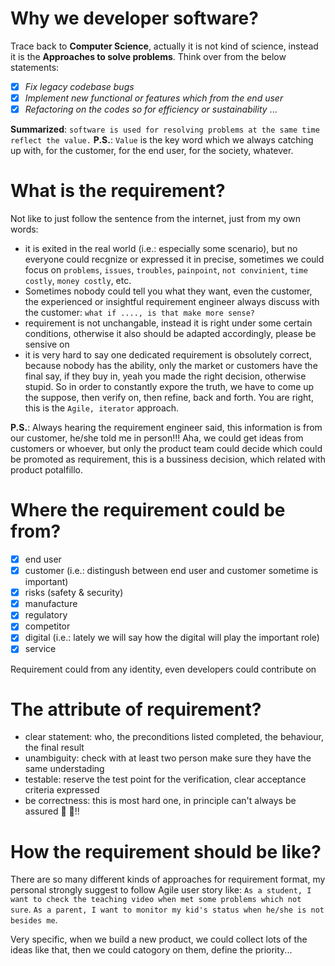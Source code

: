 # Why we developer software?

Trace back to **Computer Science**, actually it is not kind of science, instead it is the **Approaches to solve problems**.
Think over from the below statements:
- [x] *Fix legacy codebase bugs*
- [x] *Implement new functional or features which from the end user*
- [x] *Refactoring on the codes so for efficiency or sustainability*
...

**Summarized**: `software is used for resolving problems at the same time reflect the value.`
**P.S.**: `Value` is the key word which we always catching up with, for the customer, for the end user, for the society, whatever.

# What is the requirement?

Not like to just follow the sentence from the internet, just from my own words:
- it is exited in the real world (i.e.: especially some scenario), but no everyone could recgnize or expressed it in precise, sometimes we could focus on `problems`, `issues`, `troubles`, `painpoint`, `not convinient`, `time costly`, `money costly`, etc.
- Sometimes nobody could tell you what they want, even the customer, the experienced or insightful requirement engineer always discuss with the customer: `what if ...., is that make more sense?`
- requirement is not unchangable, instead it is right under some certain conditions, otherwise it also should be adapted accordingly, please be sensive on
- it is very hard to say one dedicated requirement is obsolutely correct, because nobody has the ability, only the market or customers have the final say, if they buy in, yeah you made the right decision, otherwise stupid. So in order to constantly expore the truth, we have to come up the suppose, then verify on, then refine, back and forth. You are right, this is the `Agile, iterator` approach.

**P.S.**: Always hearing the requirement engineer said, this information is from our customer, he/she told me in person!!! Aha, we could get ideas from customers or whoever, but only the product team could decide which could be promoted as requirement, this is a bussiness decision, which related with product potalfillo.

# Where the requirement could be from?

- [x] end user
- [x] customer (i.e.: distingush between end user and customer sometime is important)
- [x] risks (safety & security)
- [x] manufacture
- [x] regulatory
- [x] competitor
- [x] digital (i.e.: lately we will say how the digital will play the important role) 
- [x] service 

Requirement could from any identity, even developers could contribute on

# The attribute of requirement?

- clear statement: who, the preconditions listed completed, the behaviour, the final result
- unambiguity: check with at least two person make sure they have the same understading
- testable: reserve the test point for the verification, clear acceptance criteria expressed
- be correctness: this is most hard one, in principle can't always be assured :pray: :pray:!!

# How the requirement should be like?

There are so many different kinds of approaches for requirement format, my personal strongly suggest to follow Agile user story like:
`As a student, I want to check the teaching video when met some problems which not sure`.
`As a parent, I want to monitor my kid's status when he/she is not besides me`.

Very specific, when we build a new product, we could collect lots of the ideas like that, then we could catogory on them, define the priority...